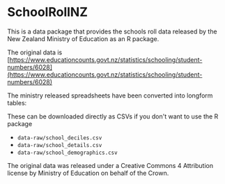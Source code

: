 # SchoolRollNZ

This is a data package that provides the schools roll data released
by the New Zealand Ministry of Education as an R package.

The original data is [https://www.educationcounts.govt.nz/statistics/schooling/student-numbers/6028](https://www.educationcounts.govt.nz/statistics/schooling/student-numbers/6028)

The ministry released spreadsheets have been converted into longform tables:

These can be downloaded directly as CSVs if you don't want to use the R package

- `data-raw/school_deciles.csv`
- `data-raw/school_details.csv`
- `data-raw/school_demographics.csv`


The original data was released under a Creative Commons 4 Attribution license by Ministry of Education 
on behalf of the Crown.

